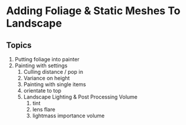 # Adding Foliage & Static Meshes To Landscape

## Topics

1. Putting foliage into painter
2. Painting with settings
    1. Culling distance / pop in
    2. Variance on height
    3. Painting with single items
    4. orientate to top
    5. Landscape Lighting & Post Processing Volume
        1. tint
        2. lens flare
        3. lightmass importance volume
